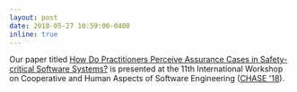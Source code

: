 ```yaml
---
layout: post
date: 2018-05-27 10:59:00-0400
inline: true
---
```


Our paper titled [How Do Practitioners Perceive Assurance Cases in Safety-critical Software Systems?](http://arxiv.org/abs/1803.08097) is presented at the 11th International Workshop on Cooperative and Human Aspects of Software Engineering ([CHASE '18](http://www.chaseresearch.org/workshops/chase-2018)).